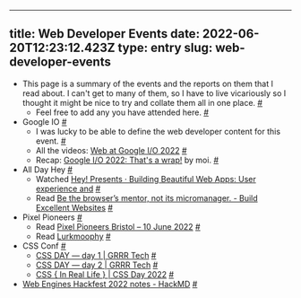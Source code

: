 
---
title: Web Developer Events 
date: 2022-06-20T12:23:12.423Z
type: entry
slug: web-developer-events
---
* This page is a summary of the events and the reports on them that I read about. I can't get to many of them, so I have to live vicariously so I thought it might be nice to try and collate them all in one place. [#](#62b066c6-b0b7-4b13-bcc9-a5e36e616811)<a name="62b066c6-b0b7-4b13-bcc9-a5e36e616811"></a>
  * Feel free to add any you have attended here. [#](#62b06705-6012-4b55-b95a-e66a0776edfe)<a name="62b06705-6012-4b55-b95a-e66a0776edfe"></a>
* Google IO [#](#62b06700-f48d-43eb-8c22-41782c959a67)<a name="62b06700-f48d-43eb-8c22-41782c959a67"></a>
  * I was lucky to be able to define the web developer content for this event. [#](#62b06713-1506-4615-a1c6-00c017a2e9cd)<a name="62b06713-1506-4615-a1c6-00c017a2e9cd"></a>
  * All the videos: [Web at Google I/O 2022](https://io.google/2022/products/web/) [#](#62b06735-be00-48eb-b516-8d66f051eb13)<a name="62b06735-be00-48eb-b516-8d66f051eb13"></a>
  * Recap: [Google I/O 2022: That's a wrap!](https://web.dev/googleio22-recap/) by moi. [#](#62b0674a-d2a5-4741-bd63-85b651abe13c)<a name="62b0674a-d2a5-4741-bd63-85b651abe13c"></a>
* All Day Hey [#](#62b066e0-0d98-4f9d-ac6a-5270781e987c)<a name="62b066e0-0d98-4f9d-ac6a-5270781e987c"></a>
  * Watched [Hey! Presents · Building Beautiful Web Apps: User experience and](https://heypresents.com/talks/building-beautiful-web-apps-user-experience-and-visual-design-best-practices-for-pwas) [#](#e1a26232-f90a-4a3f-85a4-45ef595def41)<a name="e1a26232-f90a-4a3f-85a4-45ef595def41"></a>
  * Read [Be the browser’s mentor, not its micromanager. - Build Excellent Websites](https://buildexcellentwebsit.es/) [#](#3e9bb656-927a-4b40-9b74-f12a23a3d682)<a name="3e9bb656-927a-4b40-9b74-f12a23a3d682"></a>
* Pixel Pioneers [#](#168662f6-eb62-483d-b492-7ca21527c73a)<a name="168662f6-eb62-483d-b492-7ca21527c73a"></a>
  * Read [Pixel Pioneers Bristol – 10 June 2022](https://pixelpioneers.co/events/bristol-2022) [#](#c6d826d7-a92c-4f18-bd68-550dace46798)<a name="c6d826d7-a92c-4f18-bd68-550dace46798"></a>
  * Read [Lurkmoophy](https://www.lurkmoophy.com/writing/weeknotes-front-end-conferences-and-millennial-angst) [#](#5461a5bb-3b1e-4427-823e-f4fda3a4daa5)<a name="5461a5bb-3b1e-4427-823e-f4fda3a4daa5"></a>
* CSS Conf [#](#496c63a2-14f9-446d-854c-0c67e8db502d)<a name="496c63a2-14f9-446d-854c-0c67e8db502d"></a>
  * [CSS DAY — day 1 | GRRR Tech](https://grrr.tech/posts/2022/css-day-day-1/) [#](#c0ce25f7-76c6-459c-b330-c1b5c345b286)<a name="c0ce25f7-76c6-459c-b330-c1b5c345b286"></a>
  * [CSS DAY — day 2 | GRRR Tech](https://grrr.tech/posts/2022/css-day-day-2/) [#](#72af81e9-ce8d-45d8-a45a-ae2e917f6e13)<a name="72af81e9-ce8d-45d8-a45a-ae2e917f6e13"></a>
  * [CSS { In Real Life } | CSS Day 2022](https://css-irl.info/css-day-2022/) [#](#1be6de06-06ca-45fc-b068-030fb585fd49)<a name="1be6de06-06ca-45fc-b068-030fb585fd49"></a>
* [Web Engines Hackfest 2022 notes - HackMD](https://hackmd.io/@tchevalier/HyoJsT4K5) [#](#62b066fe-62f8-4d62-bedd-3b18c496fcab)<a name="62b066fe-62f8-4d62-bedd-3b18c496fcab"></a>

